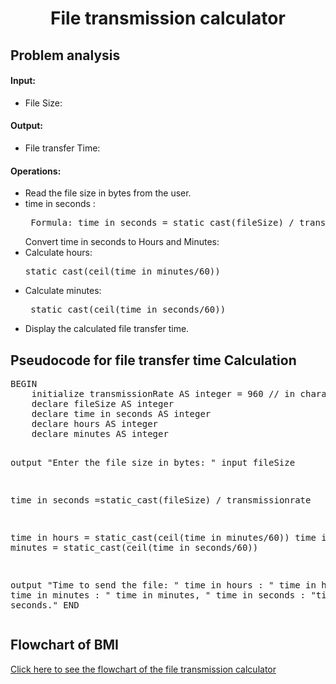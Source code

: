 <a name="readme-top"></a>

<div align="center">
  <h1><b> File transmission calculator </b></h1>
  
<html>
<body>
<div align = "left">
<p> <h2> Problem analysis </h2> </p>

<h4> Input: </h4>

  <ul>
   <li> File Size: </li>
   </ul>

<h4>Output:</h4>

   <ul>
    <li>File transfer Time:</li>
    </ul>

<h4>Operations:</h4>

<ul>
    <li>Read the file size in bytes from the user.</li>
    <li>time in seconds :</li>
   <pre> Formula: time in seconds = static_cast<double>(fileSize) / transmissionrate </pre>
   Convert time in seconds to Hours and Minutes:
    <li>Calculate hours: <pre>static_cast<double>(ceil(time in minutes/60))</pre> </li>
    <li>Calculate minutes: <pre> static_cast<double>(ceil(time in seconds/60))</pre> </li>
    <li>Display the calculated file transfer time.</li>
    </ul>

</body>
</html>

<h2>Pseudocode for file transfer time Calculation</h2>
<pre>
BEGIN 
    initialize transmissionRate AS integer = 960 // in characters per second
    declare fileSize AS integer
    declare time in seconds AS integer
    declare hours AS integer
    declare minutes AS integer
    
  
  output "Enter the file size in bytes: "
  input fileSize
    

   time in seconds =static_cast<double>(fileSize) / transmissionrate 
    
  time in hours = static_cast<double>(ceil(time in minutes/60))
  time in minutes = static_cast<double>(ceil(time in seconds/60))
   
  output "Time to send the file: " time in hours :  " time in hours, " time in minutes : " time in  minutes, " time in seconds : "time in seconds."
END
</pre>

</body>
</html>
<html>
  <h2> Flowchart of BMI</h2>
  <div align = "left">
  <a href="https://1drv.ms/i/c/105b6da710b596d0/Eetr-h5dlClGuwt9jX3oWR0BXzxzlVcaNNUd62OHrro5YA?e=ZQijso ">Click here to see the flowchart of the file transmission calculator </a>
    
</html>
